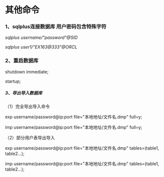 # 其他命令

### 1、sqlplus连接数据库 用户密码包含特殊字符

_sqlplus username/\"password\"@SID_

_sqlplus user1/\"EX163@333\"@ORCL_

### 2、重启数据库

shutdown immediate;

startup;

##### 3、导出导入数据库

（1）完全导出导入命令

exp username/password@ip:port file="本地地址/文件名.dmp" full=y;

imp username/password@ip:port file="本地地址/文件名.dmp" full=y;

（2）部分用户表导出导入

exp username/password@ip:port file="本地地址/文件名.dmp" tables=\(table1, table2...\);

imp username/password@ip:port file="本地地址/文件名.dmp" tables=\(table1, table2...\);

